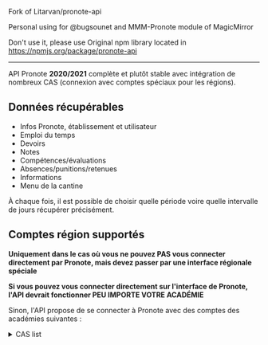 Fork of Litarvan/pronote-api

Personal using for @bugsounet and MMM-Pronote module of MagicMirror

Don't use it, please use Original npm library located in https://npmjs.org/package/pronote-api

---

API Pronote **2020/2021** complète et plutôt stable avec intégration de nombreux CAS (connexion avec comptes spéciaux pour les régions).

## Données récupérables

- Infos Pronote, établissement et utilisateur
- Emploi du temps
- Devoirs
- Notes
- Compétences/évaluations
- Absences/punitions/retenues
- Informations
- Menu de la cantine

À chaque fois, il est possible de choisir quelle période voire quelle intervalle de jours récupérer précisément.

## Comptes région supportés

**Uniquement dans le cas où vous ne pouvez PAS vous connecter directement par Pronote, mais devez passer par une interface régionale spéciale**

**Si vous pouvez vous connecter directement sur l'interface de Pronote, l'API devrait fonctionner PEU IMPORTE VOTRE ACADÉMIE**

Sinon, l'API propose de se connecter à Pronote avec des comptes des académies suivantes :

<details>
  <summary>CAS list</summary> 
    
    - Académie d'Orleans-Tours (CAS : ac-orleans-tours)
    - Académie de Besançon (CAS : ac-besancon)
    - Académie de Bordeaux (CAS : ac-bordeaux) (bv.ac-bordeaux.fr)
    - Académie de Bordeaux 2 (CAS : ac-bordeaux2) (idp-fim-ts.ac-bordeaux.fr)
    - Académie de Caen (CAS : ac-caen)
    - Académie de Clermont-Ferrand (CAS : ac-clermont)
    - Académie de Dijon (CAS : ac-dijon)
    - Académie de Grenoble (CAS : ac-grenoble)
    - Académie de Lille (CAS : ac-lille)
    - Académie de Limoges (CAS : ac-limoges)
    - Académie de Lyon (CAS : ac-lyon)
    - Académie de Montpellier (CAS : ac-montpellier)
    - Académie de Nancy-Metz (CAS : ac-nancy-metz)
    - Académie de Nantes (CAS : ac-nantes)
    - Académie de Poitiers (CAS : ac-poitiers)
    - Académie de Reims (CAS : ac-reims)
    - Académie de Rouen (Arsene76) (CAS : arsene76)
    - Académie de Rouen (CAS : ac-rouen)
    - Académie de Strasbourg (CAS : ac-strasbourg)
    - Académie de Toulouse (CAS : ac-toulouse)
    - ENT "Agora 06" (Nice) (CAS : agora06)
    - ENT "Haute-Garonne" (CAS : haute-garonne)
    - ENT "Hauts-de-France" (CAS : hdf)
    - ENT "La Classe" (Lyon) (CAS : laclasse)
    - ENT "Lycee Connecte" (Nouvelle-Aquitaine) (CAS : lyceeconnecte)
    - ENT "Seine-et-Marne" (CAS : seine-et-marne)
    - ENT "Somme" (CAS : somme)
    - ENT "Toutatice" (Rennes) (CAS : toutatice)
    - ENT "Île de France" (CAS : iledefrance)
    - ENT "Paris Classe Numerique" (CAS : parisclassenumerique)
    - ENT "Lycee Jean Renoir Munich" (CAS : ljr-munich)
    - ENT "L'Eure en Normandie" (CAS : eure-normandie)
</details>
